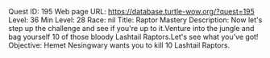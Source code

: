 Quest ID: 195
Web page URL: https://database.turtle-wow.org/?quest=195
Level: 36
Min Level: 28
Race: nil
Title: Raptor Mastery
Description: Now let's step up the challenge and see if you're up to it.Venture into the jungle and bag yourself 10 of those bloody Lashtail Raptors.Let's see what you've got!
Objective: Hemet Nesingwary wants you to kill 10 Lashtail Raptors.
